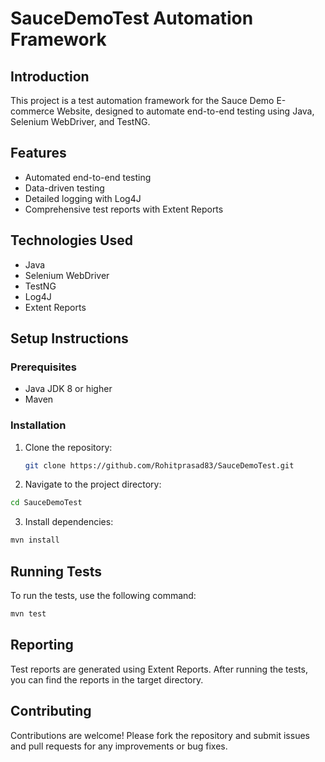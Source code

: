 # SauceDemoTest Automation Framework

## Introduction
This project is a test automation framework for the Sauce Demo E-commerce Website, designed to automate end-to-end testing using Java, Selenium WebDriver, and TestNG.

## Features
- Automated end-to-end testing
- Data-driven testing
- Detailed logging with Log4J
- Comprehensive test reports with Extent Reports

## Technologies Used
- Java
- Selenium WebDriver
- TestNG
- Log4J
- Extent Reports

## Setup Instructions
### Prerequisites
- Java JDK 8 or higher
- Maven

### Installation
1. Clone the repository:
   ```bash
   git clone https://github.com/Rohitprasad83/SauceDemoTest.git
   ```
2. Navigate to the project directory:
  ```bash
  cd SauceDemoTest
  ```
3. Install dependencies:
  ```bash
  mvn install
  ```

## Running Tests
  To run the tests, use the following command:
  ```bash
  mvn test
  ```

## Reporting
Test reports are generated using Extent Reports. After running the tests, you can find the reports in the target directory.

## Contributing
Contributions are welcome! Please fork the repository and submit issues and pull requests for any improvements or bug fixes.
